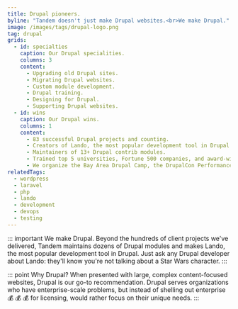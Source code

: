 ```yaml
---
title: Drupal pioneers.
byline: "Tandem doesn't just make Drupal websites.<br>We make Drupal."
image: /images/tags/drupal-logo.png
tag: drupal
grids:
  - id: specialties
    caption: Our Drupal specialities.
    columns: 3
    content:
      - Upgrading old Drupal sites.
      - Migrating Drupal websites.
      - Custom module development.
      - Drupal training.
      - Designing for Drupal.
      - Supporting Drupal websites.
  - id: wins
    caption: Our Drupal wins.
    columns: 1
    content:
      - 83 successful Drupal projects and counting.
      - Creators of Lando, the most popular development tool in Drupal.
      - Maintainers of 13+ Drupal contrib modules.
      - Trained top 5 universities, Fortune 500 companies, and award-winning agencies in Drupal.
      - We organize the Bay Area Drupal Camp, the DrupalCon Performance Summit, and speak at Drupal events around the world.
relatedTags:
  - wordpress
  - laravel
  - php
  - lando
  - development
  - devops
  - testing
---
```


::: important We make Drupal.
Beyond the hundreds of client projects we've delivered, Tandem maintains dozens of Drupal modules and makes Lando, the most popular development tool in Drupal. Just ask any Drupal developer about Lando: they'll know you're not talking about a Star Wars character.
:::

::: point Why Drupal?
When presented with large, complex content-focused websites, Drupal is our go-to recommendation. Drupal serves organizations who have enterprise-scale problems, but instead of shelling out enterprise :moneybag: :moneybag: :moneybag: for licensing, would rather focus on their unique needs.
:::
